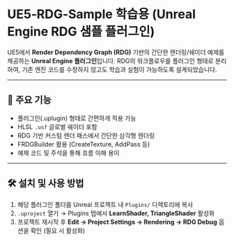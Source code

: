 # UE5‑RDG‑Sample 학습용 (Unreal Engine RDG 샘플 플러그인)

UE5에서 **Render Dependency Graph (RDG)** 기반의 간단한 렌더링/쉐이더 예제를 제공하는 **Unreal Engine 플러그인**입니다. 
RDG의 워크플로우를 플러그인 형태로 분리하여, 기존 엔진 코드를 수정하지 않고도 학습과 실험이 가능하도록 설계되었습니다.

---

## 🎯 주요 기능

- 플러그인(.uplugin) 형태로 간편하게 적용 가능  
- HLSL `.usf` 글로벌 쉐이더 포함  
- RDG 기반 커스텀 렌더 패스에서 간단한 삼각형 렌더링  
- FRDGBuilder 활용 (CreateTexture, AddPass 등)  
- 예제 코드 및 주석을 통해 흐름 이해 용이

---

## 🛠️ 설치 및 사용 방법

1. 해당 플러그인 폴더를 Unreal 프로젝트 내 `Plugins/` 디렉토리에 복사  
2. `.uproject` 열기 → Plugins 탭에서 **LearnShader, TriangleShader** 활성화  
3. 프로젝트 재시작 후 **Edit → Project Settings → Rendering → RDG Debug** 옵션을 확인 (필요 시 활성화)  